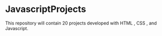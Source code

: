 # JavascriptProjects
This repository will contain 20 projects developed with HTML , CSS , and Javascript.
